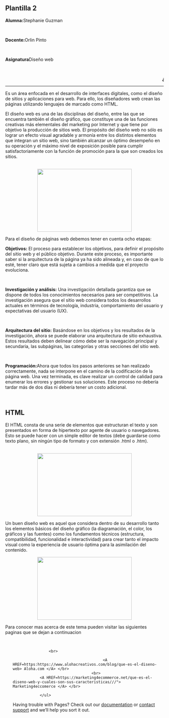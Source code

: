 ## Plantilla 2

<p><b>Alumna:</b>Stephanie Guzman </p> <br>
<p><b>Docente:</b>Orlin Pinto </p> <br>
<p><b>Asignatura</b>Diseño web</p> <br>

<marquee direction="left"> <b>¿Que es diseño web?</b></marquee> <hr>
Es un área enfocada en el desarrollo de interfaces digitales, como el diseño de sitios y aplicaciones para web. Para ello, los diseñadores web crean las páginas utilizando lenguajes de marcado como HTML.

<p> El diseño web es una de las disciplinas del diseño, entre las que se encuentra también el diseño gráfico, que constituye una de las funciones creativas más elementales del marketing por Internet y que tiene por objetivo la producción de sitios web. El propósito del diseño web no sólo es lograr un efecto visual agradable y armonía entre los distintos elementos que integran un sitio web, sino también alcanzar un óptimo desempeño en su operación y el máximo nivel de exposición posible para cumplir satisfactoriamente con la función de promoción para la que son creados los sitios.</p> <br>
<center> <img src=https://rockcontent.com/es/wp-content/uploads/sites/3/2019/05/web_design_SEO-1.png width="300" height="200"  </img></center> 
<p> Para el diseño de páginas web debemos tener en cuenta ocho etapas:</p> 
<p> <b> Objetivos:</b> El proceso para establecer los objetivos, para definir el propósito del sitio web y el público objetivo. Durante este proceso, es importante saber si la arquitectura de la página ya ha sido alineada y, en caso de que lo esté, tener claro que está sujeta a cambios a medida que el proyecto evoluciona.</p> <br>
<p> <b>Investigación y análisis:</b> Una investigación detallada garantiza que se dispone de todos los conocimientos necesarios para ser competitivos. La investigación asegura que el sitio web considera todos los desarrollos actuales en términos de tecnología, industria, comportamiento del usuario y expectativas del usuario (UX).</p> <br>

<p> <b>Arquitectura del sitio:</b> Basándose en los objetivos y los resultados de la investigación, ahora se puede elaborar una arquitectura de sitio exhaustiva. Estos resultados deben delinear cómo debe ser la navegación principal y secundaria, las subpáginas, las categorías y otras secciones del sitio web.</p> <br>

<p> <b>Programación:</b>Ahora que todos los pasos anteriores se han realizado correctamente, nada se interpone en el camino de la codificación de la página web. Una vez terminada, es clave realizar un control de calidad para enumerar los errores y gestionar sus soluciones. Este proceso no debería tardar más de dos días ni debería tener un costo adicional. </p> <br>

<h2> HTML </h2>
<p> El HTML consta de una serie de elementos que estructuran el texto y son presentados en forma de hipertexto por agente de usuario o navegadores. Esto se puede hacer con un simple editor de textos (debe guardarse como texto plano, sin ningún tipo de formato y con extensión .html o .htm). </p> <br>

<center> <img src=https://acumbamail.com/blog/wp-content/uploads/2014/10/maquetacion-email-html.png width="300" height="200"  </img></center> 

<p>Un buen diseño web es aquel que considera dentro de su desarrollo tanto los elementos básicos del diseño gráfico (la diagramación, el color, los gráficos y las fuentes) como los fundamentos técnicos (estructura, compatibilidad, funcionalidad e interactividad) para crear tanto el impacto visual como la experiencia de usuario óptima para la asimilación del contenido.</p>

<center> <img src=https://ecdisis.com/wp-content/uploads/2020/07/diseno-web-2-1024x410.png width="300" height="200"  </img></center> 


<p>Para conocer mas acerca de este tema pueden visitar las siguientes paginas que se dejan a continuacion </p> <br>
</ol>
								<ul class="icons">
                                        
					<br>
					
                                            <A HREF=https:https://www.alohacreativos.com/blog/que-es-el-diseno-web> Aloha.com </A> </br>
                                       <br>
				<A HREF=https://marketing4ecommerce.net/que-es-el-diseno-web-y-cuales-son-sus-caracteristicas///"> Marketing4eccomerce </A> </br>
					
				</ul>









Having trouble with Pages? Check out our [documentation](https://docs.github.com/categories/github-pages-basics/) or [contact support](https://support.github.com/contact) and we’ll help you sort it out.
